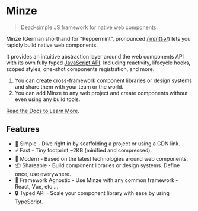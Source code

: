 # Minze

> Dead-simple JS framework for native web components.

Minze (German shorthand for "Peppermint", pronounced [/ˈmɪnt͡sə/](https://upload.wikimedia.org/wikipedia/commons/c/c2/De-Minze.ogg)) lets you rapidly build native web components.

It provides an intuitive abstraction layer around the web components API with its own fully typed [JavaScript API](https://minze.dev/api/). Including reactivity, lifecycle hooks, scoped styles, one-shot components registration, and more.

1. You can create cross-framework component libraries or design systems and share them with your team or the world.
2. You can add Minze to any web project and create components without even using any build tools.

[Read the Docs to Learn More](https://minze.dev).

## Features

- 👶 Simple - Dive right in by scaffolding a project or using a CDN link.
- ⚡ Fast - Tiny footprint ~2KB (minified and compressed).
- 🚀 Modern - Based on the latest technologies around web components.
- 📦 Shareable - Build component libraries or design systems. Define once, use everywhere.
- 🎲 Framework Agnostic - Use Minze with any common framework - React, Vue, etc ...
- 🔒 Typed API - Scale your component library with ease by using TypeScript.
